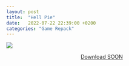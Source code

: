 ```yaml
---
layout: post
title:  "Hell Pie"
date:   2022-07-22 22:39:00 +0200
categories: "Game Repack"
---
```

<img src="https://i4.imageban.ru/out/2022/07/22/109a23fb245563a844ce7c83be495cd5.webp"/> <br>
<center>
<p><a href="">Download SOON</a> <br>
</center>
